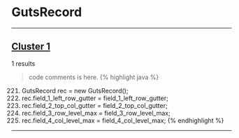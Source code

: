# GutsRecord

***

## [Cluster 1](./1)
1 results
> code comments is here.
{% highlight java %}
221. GutsRecord rec = new GutsRecord();
222. rec.field_1_left_row_gutter = field_1_left_row_gutter;
223. rec.field_2_top_col_gutter = field_2_top_col_gutter;
224. rec.field_3_row_level_max = field_3_row_level_max;
225. rec.field_4_col_level_max = field_4_col_level_max;
{% endhighlight %}

***

